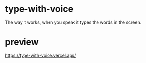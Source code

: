 # type-with-voice
The way it works, when you speak it types the words in the screen.
# preview
https://type-with-voice.vercel.app/
